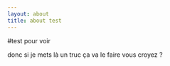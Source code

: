```yaml
---
layout: about
title: about test
---
```


#test pour voir

donc si je mets là un truc ça va le faire vous croyez ?
